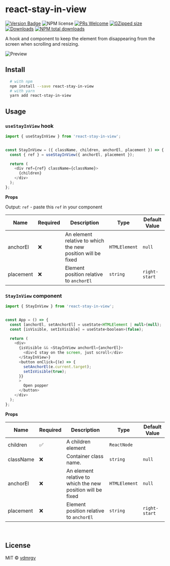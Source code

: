 # react-stay-in-view

[![Version Badge][npm-version-svg]][package-url]
![NPM license](https://img.shields.io/npm/l/react-stay-in-view.svg?style=flat)
[![PRs Welcome](https://badgen.net/badge/PRs/welcome/orange)](http://makeapullrequest.com)
[![GZipped size][npm-minzip-svg]][bundlephobia-url]
[![Downloads][downloads-image]][downloads-url]
[![NPM total downloads](https://img.shields.io/npm/dt/react-stay-in-view.svg?style=flat)](https://npmcharts.com/compare/react-stay-in-view?minimal=true)

A hook and component to keep the element from disappearing from the screen when scrolling and resizing.

![Preview](https://media.giphy.com/media/wu1y12WYIxLVirwIJD/giphy.gif)


## Install

```bash
  # with npm
  npm install --save react-stay-in-view
  # with yarn
  yarn add react-stay-in-view
```

## Usage

### `useStayInView` hook

```js
import { useStayInView } from 'react-stay-in-view';


const StayInView = ({ className, children, anchorEl, placement }) => {
  const { ref } = useStayInView({ anchorEl, placement });

  return (
    <div ref={ref} className={className}>
      {children}
    </div>
  );
};
```

**Props**

Output: `ref` - paste this `ref` in your component

| Name            | Required | Description                                                                                                                                                                                      | Type             | Default Value |
| --------------- | -------- | -------------------------------------------------------------- | ---------------- | ------------- |
| anchorEl        | ❌       | An element relative to which the new position will be fixed    | `HTMLElement`    | `null`        |
| placement       | ❌       | Element position relative to `anchorEl`                        | `string`           | `right-start` |


### `StayInView` component

```js
import { StayInView } from 'react-stay-in-view';


const App = () => {
  const [anchorEl, setAnchorEl] = useState<HTMLElement | null>(null);
  const [isVisible, setIsVisible] = useState<boolean>(false);

  return (
    <div>
      {isVisible && <StayInView anchorEl={anchorEl}>
        <div>I stay on the screen, just scroll</div>
      </StayInView>}
      <button onClick={(e) => {
        setAnchorEl(e.current.target);
        setIsVisible(true);
      }}
      >
        Open popper
      </button>
    </div>
  );
};
```

**Props**

| Name            | Required | Description                                                                                                                                                                                      | Type             | Default Value |
| --------------- | -------- | -------------------------------------------------------------- | ---------------- | ------------- |
| children        | ✅       | A children element                                             | `ReactNode`      |               |
| className       | ❌       | Container class name.                                          | `string`         | `null`        |
| anchorEl        | ❌       | An element relative to which the new position will be fixed    | `HTMLElement`    | `null`        |
| placement       | ❌       | Element position relative to `anchorEl`                        | `string`         | `right-start` |

<br />

## License

MIT © [vdmrgv](https://github.com/vdmrgv)

[package-url]: https://npmjs.org/package/react-stay-in-view
[npm-version-svg]: https://img.shields.io/npm/v/react-stay-in-view.svg
[npm-minzip-svg]: https://img.shields.io/bundlephobia/minzip/react-stay-in-view.svg
[bundlephobia-url]: https://bundlephobia.com/result?p=react-stay-in-view
[license-image]: http://img.shields.io/npm/l/react-stay-in-view.svg
[license-url]: LICENSE
[downloads-image]: http://img.shields.io/npm/dm/react-stay-in-view.svg
[downloads-url]: http://npm-stat.com/charts.html?package=react-stay-in-view
